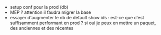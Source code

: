 -   setup conf pour la prod (db)
-   MEP ? attention il faudra migrer la base
-   essayer d'augmenter le nb de default show ids : est-ce que c'est suffisamment performant en prod ? si oui je peux en mettre un paquet, des anciennes et des récentes
